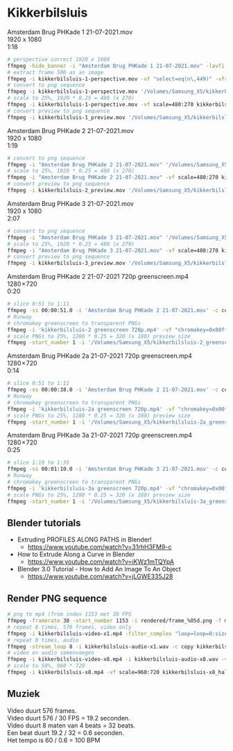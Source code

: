 # Kikkerbilsluis

Amsterdam Brug PHKade 1 21-07-2021.mov<br>
1920 x 1080<br>
1:18

```bash
# perspective correct 1920 x 1080
ffmpeg -hide_banner -i "Amsterdam Brug PHKade 1 21-07-2021.mov" -lavfi "perspective=x0=50:y0=0:x1=1857:y1=0:x2=0:y2=1080:x3=1920:y3=1080:interpolation=linear" kikkerbilsluis-1-perspective.mov
# extract frame 500 as an image
ffmpeg -i kikkerbilsluis-1-perspective.mov -vf "select=eq(n\,449)" -vframes 1 kikkerbilsluis-1-perspective_frame_500.png
# convert to png sequence
ffmpeg -i kikkerbilsluis-1-perspective.mov '/Volumes/Samsung_X5/kikkerbilsluis-1/frames/frame_%05d.png'
# scale to 25%, 1920 * 0.25 = 480 (x 270)
ffmpeg -i kikkerbilsluis-1-perspective.mov -vf scale=480:270 kikkerbilsluis-1_preview.mov
# convert preview to png sequence
ffmpeg -i kikkerbilsluis-1_preview.mov '/Volumes/Samsung_X5/kikkerbilsluis-1/frames_preview/frame_%05d.png'
```

Amsterdam Brug PHKade 2 21-07-2021.mov<br>
1920 x 1080<br>
1:19

```bash
# convert to png sequence
ffmpeg -i "Amsterdam Brug PHKade 2 21-07-2021.mov" '/Volumes/Samsung_X5/kikkerbilsluis-2/frames/frame_%05d.png'
# scale to 25%, 1920 * 0.25 = 480 (x 270)
ffmpeg -i "Amsterdam Brug PHKade 2 21-07-2021.mov" -vf scale=480:270 kikkerbilsluis-2_preview.mov
# convert preview to png sequence
ffmpeg -i kikkerbilsluis-2_preview.mov '/Volumes/Samsung_X5/kikkerbilsluis-2/frames_preview/frame_%05d.png'
```

Amsterdam Brug PHKade 3 21-07-2021.mov<br>
1920 x 1080<br>
2:07

```bash
# convert to png sequence
ffmpeg -i "Amsterdam Brug PHKade 3 21-07-2021.mov" '/Volumes/Samsung_X5/kikkerbilsluis-3/frames/frame_%05d.png'
# scale to 25%, 1920 * 0.25 = 480 (x 270)
ffmpeg -i "Amsterdam Brug PHKade 3 21-07-2021.mov" -vf scale=480:270 kikkerbilsluis-3_preview.mov
# convert preview to png sequence
ffmpeg -i kikkerbilsluis-3_preview.mov '/Volumes/Samsung_X5/kikkerbilsluis-3/frames_preview/frame_%05d.png'
```

Amsterdam Brug PHKade 2 21-07-2021 720p greenscreen.mp4<br>
1280 × 720<br>
0:20

```bash
# slice 0:51 to 1:11
ffmpeg -ss 00:00:51.0 -i 'Amsterdam Brug PHKade 2 21-07-2021.mov' -c copy -t 00:00:20.0 'kikkerbilsluis-2 greenscreen.mov'
# Runway
# chromakey greenscreen to transparent PNGs
ffmpeg -i 'kikkerbilsluis-2 greenscreen 720p.mp4' -vf "chromakey=0x00ff00:0.28:0.05" '/Volumes/Samsung_X5/kikkerbilsluis-2_greenscreen/frames/frame_%05d.png'
# scale PNGs to 25%, 1280 * 0.25 = 320 (x 180) preview size
ffmpeg -start_number 1 -i '/Volumes/Samsung_X5/kikkerbilsluis-2_greenscreen/frames/frame_%05d.png' -vf scale=320:180 '/Volumes/Samsung_X5/kikkerbilsluis-2_greenscreen/frames_preview/frame_%05d.png'
```

Amsterdam Brug PHKade 2a 21-07-2021 720p greenscreen.mp4<br>
1280 × 720<br>
0:14

```bash
# slice 0:51 to 1:11
ffmpeg -ss 00:00:38.0 -i 'Amsterdam Brug PHKade 2 21-07-2021.mov' -c copy -t 00:00:14.0 'kikkerbilsluis-2a greenscreen.mov'
# Runway
# chromakey greenscreen to transparent PNGs
ffmpeg -i 'kikkerbilsluis-2a greenscreen 720p.mp4' -vf "chromakey=0x00ff00:0.28:0.05" '/Volumes/Samsung_X5/kikkerbilsluis-2a_greenscreen/frames/frame_%05d.png'
# scale PNGs to 25%, 1280 * 0.25 = 320 (x 180) preview size
ffmpeg -start_number 1 -i '/Volumes/Samsung_X5/kikkerbilsluis-2a_greenscreen/frames/frame_%05d.png' -vf scale=320:180 '/Volumes/Samsung_X5/kikkerbilsluis-2a_greenscreen/frames_preview/frame_%05d.png'
```

Amsterdam Brug PHKade 3a 21-07-2021 720p greenscreen.mp4<br>
1280 × 720<br>
0:25

```bash
# slice 1:10 to 1:35
ffmpeg -ss 00:01:10.0 -i 'Amsterdam Brug PHKade 3 21-07-2021.mov' -c copy -t 00:00:25.0 'kikkerbilsluis-3a greenscreen.mov'
# Runway
# chromakey greenscreen to transparent PNGs
ffmpeg -i 'kikkerbilsluis-3a greenscreen 720p.mp4' -vf "chromakey=0x00ff00:0.28:0.05" '/Volumes/Samsung_X5/kikkerbilsluis-3a_greenscreen/frames/frame_%05d.png'
# scale PNGs to 25%, 1280 * 0.25 = 320 (x 180) preview size
ffmpeg -start_number 1 -i '/Volumes/Samsung_X5/kikkerbilsluis-3a_greenscreen/frames/frame_%05d.png' -vf scale=320:180 '/Volumes/Samsung_X5/kikkerbilsluis-3a_greenscreen/frames_preview/frame_%05d.png'
```

## Blender tutorials

* Extruding PROFILES ALONG PATHS in Blender!
  * https://www.youtube.com/watch?v=31rhH3FM9-c
* How to Extrude Along a Curve in Blender
  * https://www.youtube.com/watch?v=iKWz1mTQYpA
* Blender 3.0 Tutorial - How to Add An Image To An Object
  * https://www.youtube.com/watch?v=jLGWE335J28 


## Render PNG sequence

```bash
# png to mp4 (from index 1153 met 30 FPS
ffmpeg -framerate 30 -start_number 1153 -i rendered/frame_%05d.png -f mp4 -vcodec libx264 -pix_fmt yuv420p kikkerbilsluis-video-x1.mp4
# repeat 8 times, 576 frames, video only
ffmpeg -i kikkerbilsluis-video-x1.mp4 -filter_complex "loop=loop=8:size=576:start=0" kikkerbilsluis-video-x8.mp4
# repeat 8 times, audio
ffmpeg -stream_loop 8 -i kikkerbilsluis-audio-x1.wav -c copy kikkerbilsluis-audio-x8.wav
# video en audio samenvoegen
ffmpeg -i kikkerbilsluis-video-x8.mp4 -i kikkerbilsluis-audio-x8.wav -vcodec copy kikkerbilsluis-x8.mp4
# scale to 50%, 960 * 720
ffmpeg -i kikkerbilsluis-x8.mp4 -vf scale=960:720 kikkerbilsluis-x8_halfsize.mp4
```

## Muziek

Video duurt 576 frames.<br>
Video duurt 576 / 30 FPS = 19.2 seconden.<br>
Video duurt 8 maten van 4 beats = 32 beats.<br>
Een beat duurt 19.2 / 32 = 0.6 seconden.<br>
Het tempo is 60 / 0.6 = 100 BPM<br>
